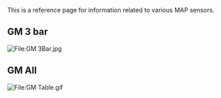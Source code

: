This is a reference page for information related to various MAP sensors.

GM 3 bar
--------

![<File:GM> 3Bar.jpg](GM_3Bar.jpg "File:GM 3Bar.jpg")

GM All
------

![<File:GM> Table.gif](GM_Table.gif "File:GM Table.gif")